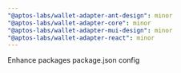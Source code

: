 ```yaml
---
"@aptos-labs/wallet-adapter-ant-design": minor
"@aptos-labs/wallet-adapter-core": minor
"@aptos-labs/wallet-adapter-mui-design": minor
"@aptos-labs/wallet-adapter-react": minor
---
```


Enhance packages package.json config
